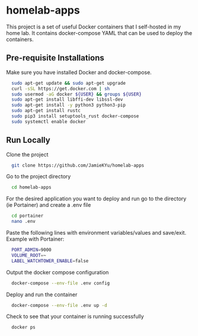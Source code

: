 
# homelab-apps

This project is a set of useful Docker containers that I self-hosted in my home lab.  It contains docker-compose YAML that can be used to deploy the containers.


## Pre-requisite Installations

Make sure you have installed Docker and docker-compose.

```bash
  sudo apt-get update && sudo apt-get upgrade
  curl -sSL https://get.docker.com | sh
  sudo usermod -aG docker ${USER} && groups ${USER}
  sudo apt-get install libffi-dev libssl-dev
  sudo apt-get install -y python3 python3-pip
  sudo apt-get install rustc
  sudo pip3 install setuptools_rust docker-compose
  sudo systemctl enable docker
```

## Run Locally

Clone the project

```bash
  git clone https://github.com/JamieKYu/homelab-apps
```

Go to the project directory

```bash
  cd homelab-apps
```

For the desired application you want to deploy and run go to the directory (ie Portainer) and create a .env file

```bash
  cd portainer
  nano .env
```

Paste the following lines with environment variables/values and save/exit.  Example with Portainer:

```bash
  PORT_ADMIN=9000
  VOLUME_ROOT=~
  LABEL_WATCHTOWER_ENABLE=false
```

Output the docker compose configuration

```bash
  docker-compose --env-file .env config
```

Deploy and run the container

```bash
  docker-compose --env-file .env up -d
```

Check to see that your container is running successfully

```bash
  docker ps
```
